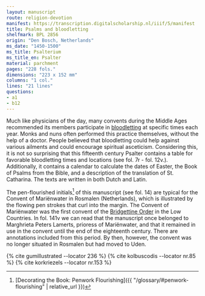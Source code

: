 ```yaml
---
layout: manuscript
route: religion-devotion
manifest: https://transcription.digitalscholarship.nl/iiif/5/manifest
title: Psalms and bloodletting
shelfmark: BPL 2856
origin: "Den Bosch, Netherlands"
ms_date: "1450-1500"
ms_title: Psalterium
ms_title_en: Psalter
material: parchment
pages: "228 fols."
dimensions: "223 x 152 mm"
columns: "1 col."
lines: "21 lines"
questions:
- a1
- b12
---
```


Much like physicians of the day, many convents during the Middle Ages
recommended its members participate in
[bloodletting](https://en.wikipedia.org/wiki/Bloodletting#Middle_Ages)
at specific times each year. Monks and nuns often performed this
practice themselves, without the help of a doctor. People believed that
bloodletting could help against various ailments and could encourage
spiritual asceticism. Considering this, it is not so surprising that
this fifteenth century Psalter contains a table for favorable
bloodletting times and locations (see fol. 7r - fol. 12v.).
Additionally, it contains a calendar to calculate the dates of Easter,
the Book of Psalms from the Bible, and a description of the translation
of St. Catharina. The texts are written in both Dutch and Latin.

The pen-flourished initials[^1] of this manuscript (see fol. 14) are
typical for the Convent of Mariënwater in Rosmalen (Netherlands), which
is illustrated by the flowing pen strokes that curl into the margin. The
Convent of Mariënwater was the first convent of the [Bridgettine
Order](https://en.wikipedia.org/wiki/Bridgettines) in the Low Countries.
In fol. 141v we can read that the manuscript once belonged to Marghrieta
Peters Lamerts, prioress of Mariënwater, and that it remained in use in
the convent until the end of the eighteenth century. There are
annotations included from this period. By then, however, the convent was
no longer situated in Rosmalen but had moved to Uden.

[^1]: [Decorating the Book: Penwork Flourishing]({{ "/glossary/#penwork-flourishing" | relative_url }})

{% cite gumillustrated --locator 236 %}
{% cite kolbuscodis --locator nr.85 %}
{% cite korkriezels --locator nr.153 %}